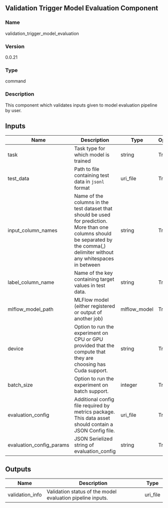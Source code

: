## Validation Trigger Model Evaluation Component

### Name 

validation_trigger_model_evaluation

### Version 

0.0.21

### Type 

command

### Description 

This component which validates inputs given to model evaluation pipeline by user.

## Inputs 


| Name               | Description                                                                         | Type    | Optional |
|--------------------| ----------------------------------------------------------------------------------- | ------- | ------- | 
| task               | Task type for which model is trained                                                                       | string  |  True     | 
| test_data          | Path to file containing test data in `jsonl` format | uri_file | True
| input_column_names | Name of the columns in the test dataset that should be used for prediction. More than one columns should be separated by the comma(,) delimiter without any whitespaces in between | string | True
| label_column_name  | Name of the key containing target values in test data. | string | True
| mlflow_model_path  |MLFlow model (either registered or output of another job) | mlflow_model | True
| device             | Option to run the experiment on CPU or GPU provided that the compute that they are choosing has Cuda support. | string | True
| batch_size         | Option to run the experiment on batch support. | integer | True
| evaluation_config          | Additional config file required by metrics package. This data asset should contain a JSON Config file. | uri_file    | True     |                                                |
| evaluation_config_params                       | JSON Serielized string of evaluation_config            | string | True                                                     |

## Outputs 

| Name                 | Description                                              | Type         |
| -------------------- | -------------------------------------------------------- | ------------ |
| validation_info | Validation status of the model evaluation pipeline inputs. | uri_file |